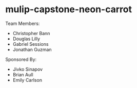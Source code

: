 # mulip-capstone-neon-carrot

Team Members:
- Christopher Bann
- Douglas Lilly
- Gabriel Sessions
- Jonathan Guzman

Sponsored By: 
- Jivko Sinapov
- Brian Aull
- Emily Carlson
